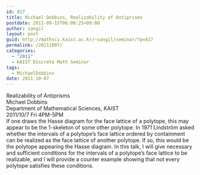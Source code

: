 ```yaml
---
id: 817
title: Michael Dobbins, Realizability of Antiprisms
postdate: 2011-09-15T06:00:25+09:00
author: sangil
layout: post
guid: http://mathsci.kaist.ac.kr/~sangil/seminar/?p=817
permalink: /20111007/
categories:
  - "2011"
  - KAIST Discrete Math Seminar
tags:
  - MichaelDobbins
date: 2011-10-07
---
```

<div class="talk">
  Realizability of Antiprisms
</div>

<div class="speaker">
  Michael Dobbins<br /> Department of Mathematical Sciences, KAIST
</div>

<div class="date">
  2011/10/7 Fri 4PM-5PM
</div>

<div class="abstract">
  If one draws the Hasse diagram for the face lattice of a polytope, this may appear to be the 1-skeleton of some other polytope. In 1971 Lindström asked whether the intervals of a polytope&#8217;s face lattice ordered by containment can be realized as the face lattice of another polytope. If so, this would be the polytope appearing the Hasse diagram. In this talk, I will give necessary and sufficient conditions for the intervals of a polytope&#8217;s face lattice to be realizable, and I will provide a counter example showing that not every polytope satisfies these conditions.
</div>
